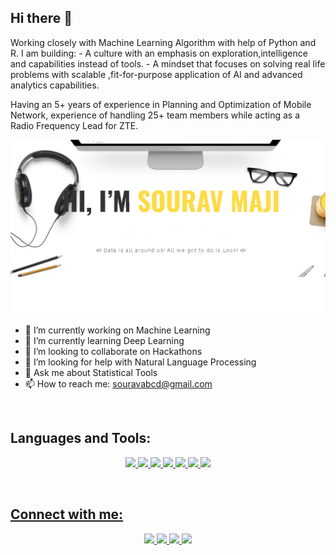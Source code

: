 ## Hi there 👋
Working closely with Machine Learning Algorithm with help of Python and R. I am building: - A culture with an emphasis on exploration,intelligence and capabilities instead of tools. - A mindset that focuses on solving real life problems with scalable ,fit-for-purpose application of AI and advanced analytics capabilities.

Having an 5+ years of experience in Planning and Optimization of Mobile Network, experience of handling 25+ team members while acting as a Radio Frequency Lead for ZTE.

![](sm.png)

- 🔭 I’m currently working on Machine Learning
- 🌱 I’m currently learning Deep Learning
- 👯 I’m looking to collaborate on Hackathons
- 🤔 I’m looking for help with Natural Language Processing
- 💬 Ask me about Statistical Tools
- 📫 How to reach me: souravabcd@gmail.com

<br />


## Languages and Tools:

<p align='center'>
  <a href=""><img height="30" src="https://www.iconfinder.com/data/icons/logos-and-brands-adobe/512/267_Python-512.png">
  <a href=""><img height="30" src="https://lh3.googleusercontent.com/proxy/mkD-WfBgNuI82jMeysxJRbsDN_h4UfX-E5Oz8yBb0DoSknfFI92s055Vfmk2I5V0bM360M-hC4-o4GzIPwfE6DoGAZ64zMmJuJxqiaDr6aYaQkFzevLRB4nqWRqX8m9Z_bswg3b2lTyvJ3OYssNZpNs">
  <a href=""><img height="30" src="https://d33wubrfki0l68.cloudfront.net/57299a1dcd979c623325f11bf5e5ce60f3d4eb00/e4602/wp-content/uploads/2018/10/black.png">
  <a href=""><img height="30" src="https://banner2.cleanpng.com/20180620/sou/kisspng-microsoft-sql-server-microsoft-azure-sql-database-5b2a129e075e46.9374719115294839340302.jpg">
  <a href=""><img height="30" src="https://upload.wikimedia.org/wikipedia/commons/thumb/3/38/Jupyter_logo.svg/883px-Jupyter_logo.svg.png">
  <a href=""><img height="30" src="https://upload.wikimedia.org/wikipedia/commons/thumb/8/86/Microsoft_Excel_2013_logo.svg/1043px-Microsoft_Excel_2013_logo.svg.png">
  <a href=""><img height="30" src="https://colab.research.google.com/img/colab_favicon_256px.png">
</p>  
    
<br />

## **Connect with me:**

<p align='center'>
  <a href="sourav-maji.blogspot.com"><img height="30" src="https://www.iconfinder.com/data/icons/social-networks-and-media-flat-icons/136/Social_Media_Socialmedia_network_share_socialnetwork_network-22-512.png">
  <a href="https://www.linkedin.com/in/sourav-maji/"><img height="30" src="https://image.flaticon.com/icons/png/512/174/174857.png">
  <a href="https://www.instagram.com/barn_e_/"><img height="30" src="https://upload.wikimedia.org/wikipedia/commons/thumb/a/a5/Instagram_icon.png/600px-Instagram_icon.png">
  <a href="https://www.facebook.com/sourav.maji"><img height="30" src="https://www.iconfinder.com/data/icons/logotypes/32/square-facebook-512.png">
</p>
